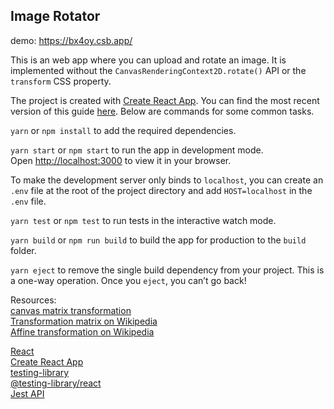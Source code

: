 ## Image Rotator

demo: https://bx4oy.csb.app/  

This is an web app where you can upload and rotate an image. It is implemented without the `CanvasRenderingContext2D.rotate()` API or the `transform` CSS property.

The project is created with [Create React App](https://github.com/facebookincubator/create-react-app). You can find the most recent version of this guide [here](https://github.com/facebook/create-react-app/blob/master/packages/cra-template/template/README.md). Below are commands for some common tasks.  

`yarn` or `npm install` to add the required dependencies.  

`yarn start` or `npm start` to run the app in development mode.  
Open [http://localhost:3000](http://localhost:3000) to view it in your browser.  

To make the development server only binds to `localhost`, you can create an `.env` file at the root of the project directory and add `HOST=localhost` in the `.env` file.  

`yarn test` or `npm test` to run tests in the interactive watch mode.  

`yarn build` or `npm run build` to build the app for production to the `build` folder.  

`yarn eject` to remove the single build dependency from your project. This is a one-way operation. Once you `eject`, you can’t go back!  

Resources:  
[canvas matrix transformation](https://www.w3resource.com/html5-canvas/html5-canvas-matrix-transforms.php)  
[Transformation matrix on Wikipedia](https://en.wikipedia.org/wiki/Transformation_matrix)  
[Affine transformation on Wikipedia](https://en.wikipedia.org/wiki/Affine_transformation)  

[React](https://reactjs.org/)  
[Create React App](https://facebook.github.io/create-react-app/docs/getting-started)  
[testing-library](https://testing-library.com/)  
[@testing-library/react](https://testing-library.com/docs/react-testing-library/intro/)  
[Jest API](https://jestjs.io/docs/api)  